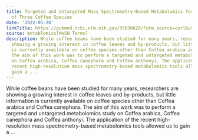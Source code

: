 ```yaml
---
title: Targeted and Untargeted Mass Spectrometry-Based Metabolomics for Chemical Profiling
  of Three Coffee Species
date: '2022-05-28'
linkTitle: https://pubmed.ncbi.nlm.nih.gov/35630628/?utm_source=curl&utm_medium=rss&utm_campaign=pubmed-2&utm_content=1Zkrxt7ktlCbHBXEV3v65xxSnkSWNsJ1A6Fq3gBniKhGfIUslK&fc=20210907212339&ff=20220531212847&v=2.17.6
source: metablomics[MeSH Terms]
description: While coffee beans have been studied for many years, researchers are
  showing a growing interest in coffee leaves and by-products, but little information
  is currently available on coffee species other than Coffea arabica and Coffea canephora.
  The aim of this work was to perform a targeted and untargeted metabolomics study
  on Coffea arabica, Coffea canephora and Coffea anthonyi. The application of the
  recent high-resolution mass spectrometry-based metabolomics tools allowed us to
  gain a ...
---
```

While coffee beans have been studied for many years, researchers are showing a growing interest in coffee leaves and by-products, but little information is currently available on coffee species other than Coffea arabica and Coffea canephora. The aim of this work was to perform a targeted and untargeted metabolomics study on Coffea arabica, Coffea canephora and Coffea anthonyi. The application of the recent high-resolution mass spectrometry-based metabolomics tools allowed us to gain a ...